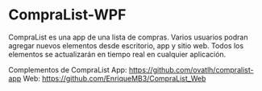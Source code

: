 # CompraList-WPF
CompraList es una app de una lista de compras. Varios usuarios podran agregar nuevos elementos desde escritorio, app y sitio web.
Todos los elementos se actualizarán en tiempo real en cualquier aplicación.

Complementos de CompraList
App: https://github.com/ovatlh/compralist-app
Web: https://github.com/EnriqueMB3/CompraList_Web
